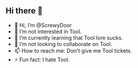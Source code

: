 ## Hi there 👋
- 👋 Hi, I’m @ScrewyDoor
- 👀 I’m not interested in Tool.
- 🌱 I’m currently learning that Tool lore sucks.
- 💞️ I’m not looking to collaborate on Tool.
- 📫 How to reach me: Don't give me Tool tickets.
- ⚡ Fun fact: I hate Tool.

<!--
**ScrewyDoor/ScrewyDoor** is a ✨ _special_ ✨ repository because its `README.md` (this file) appears on your GitHub profile.
-->
